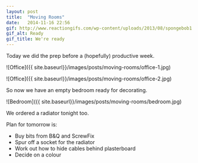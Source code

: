 ```yaml
---
layout: post
title:  "Moving Rooms"
date:   2014-11-16 22:56
gif: http://www.reactiongifs.com/wp-content/uploads/2013/08/spongebob1.gif
gif_alt: Ready
gif_title: We're ready
---
```

Today we did the prep before a (hopefully) productive week.

![Office]({{ site.baseurl}}/images/posts/moving-rooms/office-1.jpg)

![Office]({{ site.baseurl}}/images/posts/moving-rooms/office-2.jpg)

So now we have an empty bedroom ready for decorating.

![Bedroom]({{ site.baseurl}}/images/posts/moving-rooms/bedroom.jpg)

We ordered a radiator tonight too.

Plan for tomorrow is:

* Buy bits from B&Q and ScrewFix
* Spur off a socket for the radiator
* Work out how to hide cables behind plasterboard
* Decide on a colour